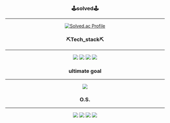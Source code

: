 

<div align="center">
  
### 🕹️solved🕹️
-------------------------------

[![Solved.ac Profile](http://mazassumnida.wtf/api/v2/generate_badge?boj=darksoulsiii)](https://solved.ac/darksoulsiii/)

### ⛏️Tech_stack⛏️

------------------

<div align="center">

<img src="https://img.shields.io/badge/next.js-white.svg?style=for-the-badge&logo=next.js&logoColor=black" />
<img src="https://img.shields.io/badge/node.js-339933.svg?style=for-the-badge&logo=nodedotjs&logoColor=white" />
<img src="https://img.shields.io/badge/Flutter-02569B.svg?style=for-the-badge&logo=flutter&logoColor=white" />
<img src="https://img.shields.io/badge/homebrew-FBB040.svg?style=for-the-badge&logo=homebrew&logoColor=white" />

<div align=center>

### ultimate goal

----------------

<img src="https://img.shields.io/badge/assemblyscript-white?style=for-the-badge&logo=assemblyscript&logoColor=007AAC" /> 

### O.S.

----------------

</div>
  
<img src="https://img.shields.io/badge/mac%20os-white?style=for-the-badge&logo=apple&logoColor=black" />
<img src="https://img.shields.io/badge/Windows-0078D6?style=for-the-badge&logo=windows&logoColor=white" />
<img src="https://img.shields.io/badge/kalilinux-557C94?style=for-the-badge&logo=kalilinux&logoColor=black" />
<img src="https://img.shields.io/badge/ubuntu-white?style=for-the-badge&logo=ubuntu&logoColor=orange" /> 


<div align=center>
  
